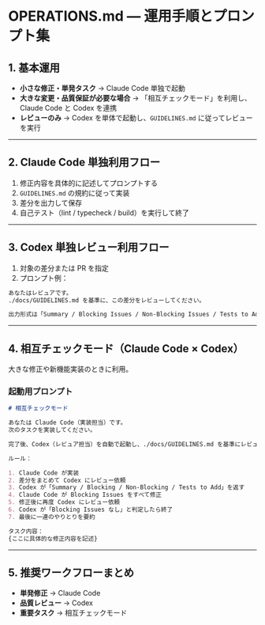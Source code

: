 # OPERATIONS.md — 運用手順とプロンプト集

## 1. 基本運用

- **小さな修正・単発タスク** → Claude Code 単独で起動
- **大きな変更・品質保証が必要な場合** → 「相互チェックモード」を利用し、Claude Code と Codex を連携
- **レビューのみ** → Codex を単体で起動し、`GUIDELINES.md` に従ってレビューを実行

---

## 2. Claude Code 単独利用フロー

1. 修正内容を具体的に記述してプロンプトする
2. `GUIDELINES.md` の規約に従って実装
3. 差分を出力して保存
4. 自己テスト（lint / typecheck / build）を実行して終了

---

## 3. Codex 単独レビュー利用フロー

1. 対象の差分または PR を指定
2. プロンプト例：

```md
あなたはレビュアです。
./docs/GUIDELINES.md を基準に、この差分をレビューしてください。

出力形式は「Summary / Blocking Issues / Non-Blocking Issues / Tests to Add」に従ってください。
```

---

## 4. 相互チェックモード（Claude Code × Codex）

大きな修正や新機能実装のときに利用。

### 起動用プロンプト

```md
# 相互チェックモード

あなたは Claude Code（実装担当）です。  
次のタスクを実装してください。

完了後、Codex（レビュア担当）を自動で起動し、./docs/GUIDELINES.md を基準にレビューを依頼してください。

ルール：

1. Claude Code が実装
2. 差分をまとめて Codex にレビュー依頼
3. Codex が「Summary / Blocking / Non-Blocking / Tests to Add」を返す
4. Claude Code が Blocking Issues をすべて修正
5. 修正後に再度 Codex にレビュー依頼
6. Codex が「Blocking Issues なし」と判定したら終了
7. 最後に一連のやりとりを要約

タスク内容：
{ここに具体的な修正内容を記述}
```

---

## 5. 推奨ワークフローまとめ

- **単発修正** → Claude Code
- **品質レビュー** → Codex
- **重要タスク** → 相互チェックモード
